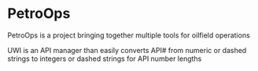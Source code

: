 # PetroOps

PetroOps is a project bringing together multiple tools for oilfield operations

UWI is an API manager than easily converts API# from numeric or dashed strings to integers or dashed strings for API number lengths
